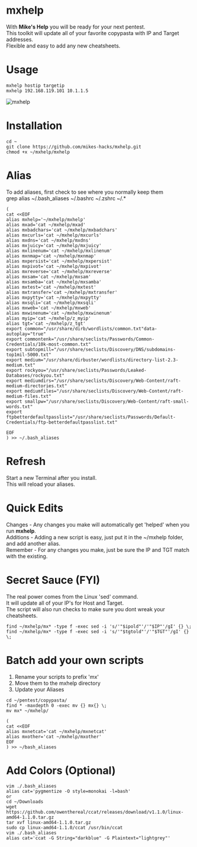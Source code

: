 # mxhelp
With **Mike's Help** you will be ready for your next pentest.  
This toolkit will update all of your favorite copypasta with IP and Target addresses.  
Flexible and easy to add any new cheatsheets.  

# Usage
```
mxhelp hostip targetip
mxhelp 192.168.119.101 10.1.1.5
```

![mxhelp](https://user-images.githubusercontent.com/59158016/176043471-d9c07ce2-19cf-4948-97b5-87a3df1cfde8.gif)

# Installation
```
cd ~
git clone https://github.com/mikes-hacks/mxhelp.git
chmod +x ~/mxhelp/mxhelp
```

# Alias
To add aliases, first check to see where you normally keep them  
grep alias ~/.bash_aliases ~/.bashrc ~/.zshrc ~/.*

```
(
cat <<EOF
alias mxhelp='~/mxhelp/mxhelp'
alias mxad='cat ~/mxhelp/mxad'
alias mxbadchars='cat ~/mxhelp/mxbadchars'
alias mxcurls='cat ~/mxhelp/mxcurls'
alias mxdns='cat ~/mxhelp/mxdns'
alias mxjuicy='cat ~/mxhelp/mxjuicy'
alias mxlinenum='cat ~/mxhelp/mxlinenum'
alias mxnmap='cat ~/mxhelp/mxnmap'
alias mxpersist='cat ~/mxhelp/mxpersist'
alias mxpivot='cat ~/mxhelp/mxpivot'
alias mxreverse='cat ~/mxhelp/mxreverse'
alias mxsam='cat ~/mxhelp/mxsam'
alias mxsamba='cat ~/mxhelp/mxsamba'
alias mxtest='cat ~/mxhelp/mxtest'
alias mxtransfer='cat ~/mxhelp/mxtransfer'
alias mxpytty='cat ~/mxhelp/mxpytty'
alias mxsqli='cat ~/mxhelp/mxsqli'
alias mxweb='cat ~/mxhelp/mxweb'
alias mxwinenum='cat ~/mxhelp/mxwinenum'
alias myip='cat ~/mxhelp/z_myip'
alias tgt='cat ~/mxhelp/z_tgt'
export common="/usr/share/dirb/wordlists/common.txt"data-autoplay="true"
export commontenk="/usr/share/seclists/Passwords/Common-Credentials/10k-most-common.txt"
export subtopmill="/usr/share/seclists/Discovery/DNS/subdomains-top1mil-5000.txt"
export medium="/usr/share/dirbuster/wordlists/directory-list-2.3-medium.txt"
export rockyou="/usr/share/seclists/Passwords/Leaked-Databases/rockyou.txt"
export mediumdirs="/usr/share/seclists/Discovery/Web-Content/raft-medium-directories.txt"
export mediumfiles="/usr/share/seclists/Discovery/Web-Content/raft-medium-files.txt"
export smallpw="/usr/share/seclists/Discovery/Web-Content/raft-small-words.txt"
export ftpbetterdefaultpasslist="/usr/share/seclists/Passwords/Default-Credentials/ftp-betterdefaultpasslist.txt"

EOF
) >> ~/.bash_aliases
```
# Refresh
Start a new Terminal after you install.  
This will reload your aliases.  


# Quick Edits
Changes - Any changes you make will automatically get 'helped' when you run **mxhelp**.  
Additions - Adding a new script is easy, just put it in the ~/mxhelp folder, and add another alias.  
Remember - For any changes you make, just be sure the IP and TGT match with the existing.  

# Secret Sauce (FYI)
The real power comes from the Linux 'sed' command.  
It will update all of your IP's for Host and Target.  
The script will also run checks to make sure you dont wreak your cheatsheets.  
```
find ~/mxhelp/mx* -type f -exec sed -i 's/'"$ipold"'/'"$IP"'/gI' {} \;
find ~/mxhelp/mx* -type f -exec sed -i 's/'"$tgtold"'/'"$TGT"'/gI' {} \;
```

# Batch add your own scripts
1. Rename your scripts to prefix 'mx'
1. Move them to the mxhelp directory
1. Update your Aliases

```
cd ~/pentest/copypasta/
find * -maxdepth 0 -exec mv {} mx{} \;
mv mx* ~/mxhelp/

(
cat <<EOF
alias mxnetcat='cat ~/mxhelp/mxnetcat'
alias mxother='cat ~/mxhelp/mxother'
EOF
) >> ~/bash_aliases
```

# Add Colors (Optional)
```
vim ./.bash_aliases
alias cat='pygmentize -O style=monokai -l=bash'
or
cd ~/Downloads
wget https://github.com/owenthereal/ccat/releases/download/v1.1.0/linux-amd64-1.1.0.tar.gz
tar xvf linux-amd64-1.1.0.tar.gz 
sudo cp linux-amd64-1.1.0/ccat /usr/bin/ccat
vim ./.bash_aliases
alias cat='ccat -G String="darkblue" -G Plaintext="lightgrey"'
```
